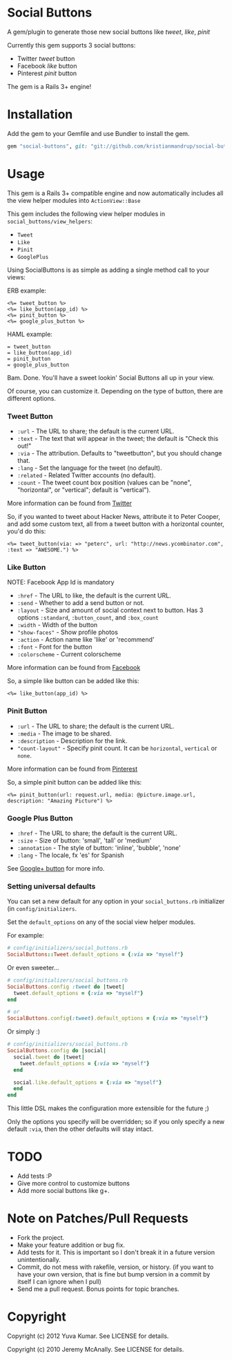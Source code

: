 # Social Buttons

A gem/plugin to generate those new social buttons like *tweet*, *like*, *pinit*

Currently this gem supports 3 social buttons:

* Twitter *tweet* button
* Facebook *like* button
* Pinterest *pinit* button

The gem is a Rails 3+ engine!

# Installation

Add the gem to your Gemfile and use Bundler to install the gem.

```ruby
gem "social-buttons", git: "git://github.com/kristianmandrup/social-buttons.git"
```

# Usage

This gem is a Rails 3+ compatible engine and now automatically includes all the view helper modules into `ActionView::Base`

This gem includes the following view helper modules in `social_buttons/view_helpers`:

* `Tweet`
* `Like`
* `Pinit` 
* `GooglePlus`

Using SocialButtons is as simple as adding a single method call to your views:

ERB example:
```erb
<%= tweet_button %>
<%= like_button(app_id) %>
<%= pinit_button %>
<%= google_plus_button %>
```

HAML example:

```haml
= tweet_button
= like_button(app_id)
= pinit_button
= google_plus_button
```

Bam. Done. You'll have a sweet lookin' Social Buttons all up in your view.

Of course, you can customize it. Depending on the type of button, there are different options.

### Tweet Button

* `:url` - The URL to share; the default is the current URL.
* `:text` - The text that will appear in the tweet; the default is "Check this out!"
* `:via` - The attribution.  Defaults to "tweetbutton", but you should change that.
* `:lang` - Set the language for the tweet (no default).
* `:related` - Related Twitter accounts (no default).
* `:count` - The tweet count box position (values can be "none", "horizontal", or "vertical"; default is "vertical").

More information can be found from [Twitter](https://twitter.com/about/resources/buttons#tweet)

So, if you wanted to tweet about Hacker News, attribute it to Peter Cooper, and add some custom text, all from a tweet button with a horizontal counter, you'd do this:

```erb
<%= tweet_button(via: => "peterc", url: "http://news.ycombinator.com", :text => "AWESOME.") %>
```

### Like Button

NOTE: Facebook App Id is mandatory

* `:href` - The URL to like, the default is the current URL.
* `:send` - Whether to add a send button or not.
* `:layout` - Size and amount of social context next to button. Has 3 options `:standard`, `:button_count`, and `:box_count`
* `:width` - Width of the button
* `"show-faces"` - Show profile photos
* `:action` - Action name like 'like' or 'recommend'
* `:font` - Font for the button
* `:colorscheme` - Current colorscheme

More information can be found from [Facebook](http://developers.facebook.com/docs/reference/plugins/like/)

So, a simple like button can be added like this:

```erb
<%= like_button(app_id) %>
```

### Pinit Button

* `:url` - The URL to share; the default is the current URL.
* `:media` - The image to be shared.
* `:description` - Description for the link.
* `"count-layout"` - Specify pinit count. It can be `horizontal`, `vertical` or `none`.

More information can be found from [Pinterest](http://pinterest.com/about/goodies/)

So, a simple pinit button can be added like this:

```erb
<%= pinit_button(url: request.url, media: @picture.image.url, description: "Amazing Picture") %>
```

### Google Plus Button

* `:href` - The URL to share; the default is the current URL.
* `:size` - Size of button: 'small', 'tall' or 'medium'
* `:annotation` - The style of button: 'inline', 'bubble', 'none'
* `:lang` - The locale, fx 'es' for Spanish

See [Google+ button](http://www.google.com/intl/en/webmasters/+1/button/index.html) for more info.

### Setting universal defaults

You can set a new default for any option in your `social_buttons.rb` initializer (in `config/initializers`.

Set the `default_options` on any of the social view helper modules.

For example:

```ruby
# config/initializers/social_buttons.rb
SocialButtons::Tweet.default_options = {:via => "myself"}
```

Or even sweeter...

```ruby
# config/initializers/social_buttons.rb
SocialButtons.config :tweet do |tweet|
  tweet.default_options = {:via => "myself"}
end

# or
SocialButtons.config(:tweet).default_options = {:via => "myself"}
```

Or simply :)

```ruby
# config/initializers/social_buttons.rb
SocialButtons.config do |social|
  social.tweet do |tweet|    
    tweet.default_options = {:via => "myself"}
  end

  social.like.default_options = {:via => "myself"}
  end
end
```

This little DSL makes the configuration more extensible for the future ;)


Only the options you specify will be overridden; so if you only specify a new default `:via`, then the other defaults will stay intact.

# TODO

* Add tests :P
* Give more control to customize buttons
* Add more social buttons like g+.

# Note on Patches/Pull Requests

* Fork the project.
* Make your feature addition or bug fix.
* Add tests for it. This is important so I don't break it in a
  future version unintentionally.
* Commit, do not mess with rakefile, version, or history.
  (if you want to have your own version, that is fine but bump version in a commit by itself I can ignore when I pull)
* Send me a pull request. Bonus points for topic branches.

# Copyright

Copyright (c) 2012 Yuva Kumar. See LICENSE for details.

Copyright (c) 2010 Jeremy McAnally. See LICENSE for details.
